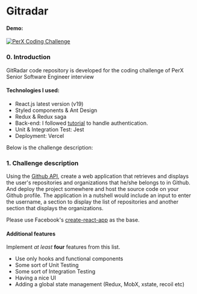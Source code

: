 # Gitradar

#### Demo: 
[![PerX Coding Challenge](https://github.com/user-attachments/assets/bec9101e-5dc5-4c7b-8971-028b38342e46)](https://www.youtube.com/watch?v=dE_bY5yGhVY)

### 0. Introduction

GitRadar code repository is developed for the coding challenge of PerX Senior Software Engineer interview  

#### Technologies I used:
- React.js latest version (v19)
- Styled components & Ant Design
- Redux & Redux saga
- Back-end: I followed [tutorial](https://www.youtube.com/watch?v=rRn2EisxPl4) to handle authentication.
- Unit & Integration Test: Jest
- Deployment: Vercel
  
Below is the challenge description: 

### 1. Challenge description

Using the [Github API](https://developer.github.com/v3/), create a web application that retrieves and displays the user's repositories and
organizations that he/she belongs to in Github. And deploy the project somewhere
and host the source code on your Github profile. The application in a nutshell
would include an input to enter the username, a section to display the list of
repositories and another section that displays the organizations.

Please use Facebook's [create-react-app](https://create-react-app.dev/) as the
base.

#### Additional features
Implement *at least* **four** features from this list.

- Use only hooks and functional components
- Some sort of Unit Testing
- Some sort of Integration Testing
- Having a nice UI
- Adding a global state management (Redux, MobX, xstate, recoil etc)
